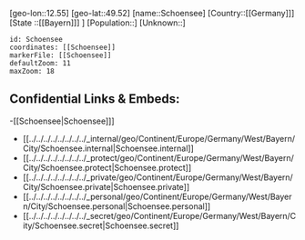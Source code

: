 ﻿---
location: [49.52,12.55]
mapzoom: [7,12] 
mapmarker: city 
type: City
tags:
- geo/City


SpocWebEntityId: 34150
isDeleted: false
confidential: public

---
[geo-lon::12.55]
[geo-lat::49.52]
[name::Schoensee]
[Country::[[Germany]]]
[State ::[[Bayern]]] ]
[Population::]
[Unknown::]


```leaflet
id: Schoensee
coordinates: [[Schoensee]]
markerFile: [[Schoensee]]
defaultZoom: 11 
maxZoom: 18
```


## Confidential Links & Embeds: 
-[[Schoensee|Schoensee]]] 
- [[../../../../../../../../_internal/geo/Continent/Europe/Germany/West/Bayern/City/Schoensee.internal|Schoensee.internal]] 
- [[../../../../../../../../_protect/geo/Continent/Europe/Germany/West/Bayern/City/Schoensee.protect|Schoensee.protect]] 
- [[../../../../../../../../_private/geo/Continent/Europe/Germany/West/Bayern/City/Schoensee.private|Schoensee.private]] 
- [[../../../../../../../../_personal/geo/Continent/Europe/Germany/West/Bayern/City/Schoensee.personal|Schoensee.personal]] 
- [[../../../../../../../../_secret/geo/Continent/Europe/Germany/West/Bayern/City/Schoensee.secret|Schoensee.secret]] 
